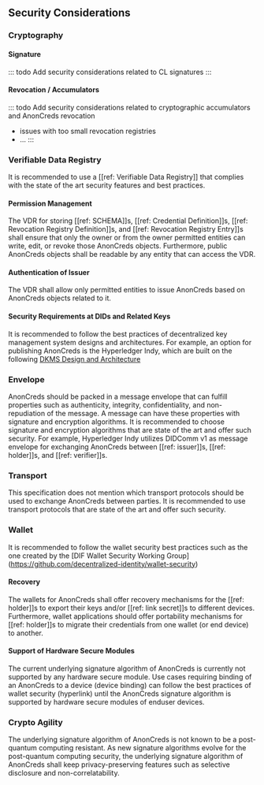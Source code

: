 ## Security Considerations

### Cryptography

#### Signature
::: todo
Add security considerations related to CL signatures
::: 

#### Revocation / Accumulators
::: todo
Add security considerations related to cryptographic accumulators and AnonCreds revocation
- issues with too small revocation registries
- ...
:::

### Verifiable Data Registry
It is recommended to use a [[ref: Verifiable Data Registry]] that complies with the state of the art security features and best practices.

#### Permission Management
The VDR for storing [[ref: SCHEMA]]s, [[ref: Credential Definition]]s, [[ref: Revocation Registry Definition]]s, and [[ref: Revocation Registry Entry]]s shall ensure that only the owner or from the owner permitted entities can write, edit, or revoke those AnonCreds objects. Furthermore, public AnonCreds objects shall be readable by any entity that can access the VDR.

#### Authentication of Issuer
The VDR shall allow only permitted entities to issue AnonCreds based on AnonCreds objects related to it.  

#### Security Requirements at DIDs and Related Keys
It is recommended to follow the best practices of decentralized key management system designs and architectures. For example, an option for publishing AnonCreds is the Hyperledger Indy, which are built on the following [DKMS Design and Architecture](https://github.com/hyperledger/indy-sdk/blob/main/docs/design/005-dkms/DKMS%20Design%20and%20Architecture%20V3.md) 

### Envelope
AnonCreds should be packed in a message envelope that can fulfill properties such as authenticity, integrity, confidentiality, and non-repudiation of the message. A message can have these properties with signature and encryption algorithms. It is recommended to choose signature and encryption algorithms that are state of the art and offer such security. For example, Hyperledger Indy utilizes DIDComm v1 as message envelope for exchanging AnonCreds between [[ref: issuer]]s, [[ref: holder]]s, and [[ref: verifier]]s. 

### Transport
This specification does not mention which transport protocols should be used to exchange AnonCreds between parties. It is recommended to use transport protocols that are state of the art and offer such security.


### Wallet
It is recommended to follow the wallet security best practices such as the one created by the [DIF Wallet Security Working Group] (https://github.com/decentralized-identity/wallet-security)

#### Recovery
The wallets for AnonCreds shall offer recovery mechanisms for the [[ref: holder]]s to export their keys and/or [[ref: link secret]]s to different devices. Furthermore, wallet applications should offer portability mechanisms for [[ref: holder]]s to migrate their credentials from one wallet (or end device) to another. 

#### Support of Hardware Secure Modules
The current underlying signature algorithm of AnonCreds is currently not supported by any hardware secure module. Use cases requiring binding of an AnonCreds to a device (device binding) can follow the best practices of wallet security (hyperlink) until the AnonCreds signature algorithm is supported by hardware secure modules of enduser devices.  

### Crypto Agility
The underlying signature algorithm of AnonCreds is not known to be a post-quantum computing resistant. As new signature algorithms evolve for the post-quantum computing security, the underlying signature algorithm of AnonCreds shall keep privacy-preserving features such as selective disclosure and non-correlatability.

